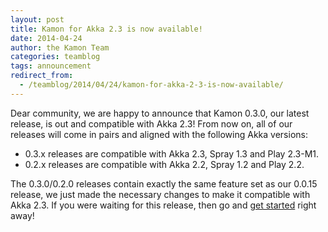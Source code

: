 ```yaml
---
layout: post
title: Kamon for Akka 2.3 is now available!
date: 2014-04-24
author: the Kamon Team
categories: teamblog
tags: announcement
redirect_from:
  - /teamblog/2014/04/24/kamon-for-akka-2-3-is-now-available/
---
```


Dear community, we are happy to announce that Kamon 0.3.0, our latest release, is out and compatible with Akka 2.3! From now on, all of
our releases will come in pairs and aligned with the following Akka versions:



* 0.3.x releases are compatible with Akka 2.3, Spray 1.3 and Play 2.3-M1.
* 0.2.x releases are compatible with Akka 2.2, Spray 1.2 and Play 2.2.

The 0.3.0/0.2.0 releases contain exactly the same feature set as our 0.0.15 release, we just made the necessary changes
to make it compatible with Akka 2.3. If you were waiting for this release, then go and [get started] right away!

[get started]: /introduction/get-started/
